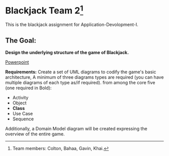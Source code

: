 # Blackjack Team 2[^1]
This is the blackjack assignment for Application-Devolopment-I.

## The Goal:
__Design the underlying structure of the game of Blackjack.__

[Powerpoint](https://github.com/GiftedR/Blackjack_Team_2/blob/master/BlackjackPresentation.pptx)

__Requirements:__
Create a set of UML diagrams to codify the game's basic architecture, A minimum of three diagrams types are required (you can have multiple diagrams of each type as/if required). from among the core five (one required in Bold):
- Activity
- Object
- __Class__
- Use Case
- Sequence 

Additionally, a Domain Model diagram will be created expressing the overview of the entire game. 




[^1]: Team members: Colton, Bahaa, Gavin, Khai.